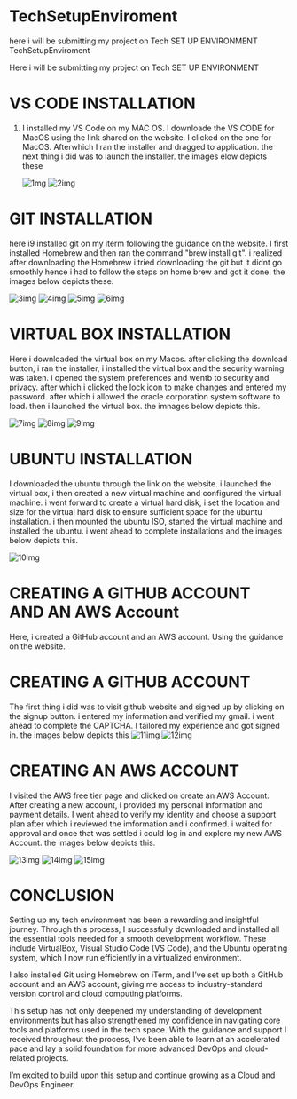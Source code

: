 # TechSetupEnviroment
here i will be submitting my project on Tech SET UP ENVIRONMENT
TechSetupEnviroment

Here i will be submitting my project on Tech SET UP ENVIRONMENT

# VS CODE INSTALLATION

1. I installed my VS Code on my MAC OS. I downloade the VS CODE for MacOS using the link shared on the website. I clicked on the one for MacOS. Afterwhich I ran the installer and dragged to application. the next thing i did was to launch the installer. the images elow depicts these

   ![1mg](./1img.png)
   ![2img](./2img.png)

# GIT INSTALLATION

here i9 installed git on my iterm following the guidance on the website. I first installed Homebrew and then ran the command "brew install git". i realized after downloading the Homebrew i tried downloading the git but it didnt go smoothly hence i had to follow the steps on home brew and got it done. the images below depicts these.

![3img](./3img.png)
![4img](./4img.png)
![5img](./5img.png)
![6img](./6img.png)

# VIRTUAL BOX INSTALLATION

Here i downloaded the virtual box on my Macos. after clicking the download button, i ran the installer, i installed the virtual box and the security warning was taken. i opened the system preferences and wentb to security and privacy. after which i clicked the lock icon to make changes and entered my password. after which i allowed the oracle corporation system software to load. then i launched the virtual box. the imnages below depicts this.

![7img](./7img.png)
![8img](./8img.png)
![9img](./9img.png)

# UBUNTU INSTALLATION

I downloaded the ubuntu through the link on the website. i launched the virtual box, i then created a new virtual machine and configured the virtual machine. i went forward to create a virtual hard disk, i set the location and size for the virtual hard disk to ensure sufficient space for the ubuntu installation. i then mounted the ubuntu ISO, started the virtual machine and installed the ubuntu. i went ahead to complete installations and the images below depicts this.

![10img](./10img.png)

# CREATING A GITHUB ACCOUNT AND AN AWS Account 
Here, i created a GitHub account and an AWS account. 
Using the guidance on the website. 

# CREATING A GITHUB ACCOUNT
The first thing i did was to visit github website and signed up by clicking on the signup  button. i entered my information and verified my gmail. i went ahead to complete the CAPTCHA. I tailored my experience and got signed in. the images below depicts this 
![11img](./11img.png)
![12img](./12img.png)

# CREATING AN AWS ACCOUNT
I visited the AWS free tier page and clicked on create an AWS Account. After creating a new account, i provided my personal information and payment details. I went ahead to verify my identity and choose a support plan after which i reviewed the imformation and i confirmed. i waited for approval and once that was settled i could log in and explore my new AWS Account. the images below depicts this. 

![13img](./13img.png)
![14img](./13img.png)
![15img](./15img.png)

# CONCLUSION 
Setting up my tech environment has been a rewarding and insightful journey. Through this process, I successfully downloaded and installed all the essential tools needed for a smooth development workflow. These include VirtualBox, Visual Studio Code (VS Code), and the Ubuntu operating system, which I now run efficiently in a virtualized environment.

I also installed Git using Homebrew on iTerm, and I’ve set up both a GitHub account and an AWS account, giving me access to industry-standard version control and cloud computing platforms.

This setup has not only deepened my understanding of development environments but has also strengthened my confidence in navigating core tools and platforms used in the tech space. With the guidance and support I received throughout the process, I’ve been able to learn at an accelerated pace and lay a solid foundation for more advanced DevOps and cloud-related projects.

I’m excited to build upon this setup and continue growing as a Cloud and DevOps Engineer.